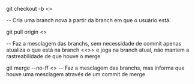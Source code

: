 git checkout -b <<nome da branch>>

-- Cria uma branch nova à partir da branch em que o usuário está.

git pull origin <<nome da branch>>

-- Faz a mesclagem das branchs, sem necessidade de commit apenas atualiza o que está na branch <<>> e joga na branch atual, não mantem a rastreabilidade de que houve o merge

git merge --no-ff <<nome da branch>>
-- Faz a mesclagem das branchs, mas informa que houve uma mesclagem através de um commit de merge